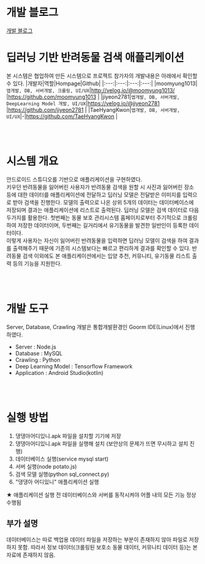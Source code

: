  # 개발 블로그
 [개발 블로그](https://velog.io/@moomyung1013/%EB%94%A5%EB%9F%AC%EB%8B%9D-%EA%B8%B0%EC%88%A0%EC%9D%84-%EC%9D%B4%EC%9A%A9%ED%95%9C-%EB%B0%98%EB%A0%A4%EB%8F%99%EB%AC%BC-%EA%B2%80%EC%83%89-%EC%96%B4%ED%94%8C%EB%A6%AC%EC%BC%80%EC%9D%B4%EC%85%98#%EA%B4%80%EB%A0%A8-%EC%9E%90%EB%A3%8C)
 
 # 딥러닝 기반 반려동물 검색 애플리케이션
  본 시스템은 협업하여 만든 시스템으로 프로젝트 참가자의 개발내용은 아래에서 확인할 수 있다.
  |개발자|역할|Hompage|Github|
  |:---:|:---:|:---:|:---:|
  |moomyung1013|`앱개발, DB, 서버개발, 크롤링, UI/UX`|http://velog.io/@moomyung1013/ |https://github.com/moomyung1013 |
  |jiyeon2781|`앱개발, DB, 서버개발, DeepLearning Model 개발, UI/UX`|https://velog.io/@jiyeon2781 |https://github.com/jiyeon2781 |
  |TaeHyangKwon|`앱개발, DB, 서버개발, UI/UX`|-|https://github.com/TaeHyangKwon |

<br><br>
# 시스템 개요
  안드로이드 스튜디오를 기반으로 애플리케이션을 구현하였다.
  <br>키우던 반려동물을 잃어버린 사용자가 반려동물 검색을 원할 시 사진과 잃어버린 장소 등에 대한 데이터를 애플리케이션에 전달하고 딥러닝 모델은 전달받은 이미지를 입력으로 받아 검색을 진행한다. 모델의 출력으로 나온 상위 5개의 데이터는 데이터베이스에 저장되며 결과는 애플리케이션에 리스트로 출력된다. 딥러닝 모델은 검색 데이터로 다음 두가지를 활용한다. 첫번째는 동물 보호 관리시스템 홈페이지로부터 주기적으로 크롤링하여 저장한 데이터이며, 두번째는 길거리에서 유기동물을 발견한 일반인이 등록한 데이터이다.
  <br>이렇게 사용자는 자신이 잃어버린 반려동물을 입력하면 딥러닝 모델이 검색을 하여 결과를 출력해주기 때문에 기존의 시스템보다는 빠르고 편리하게 결과를 확인할 수 있다. 반려동물 검색 이외에도 본 애플리케이션에서는 입양 추천, 커뮤니티, 유기동물 리스트 출력 등의 기능을 지원한다.

<br><br>

# 개발 도구
  Server, Database, Crawling 개발은 통합개발환경인 Goorm IDE(Linux)에서 진행하였다.
  - Server : Node.js
  - Database : MySQL
  - Crawling : Python
  - Deep Learning Model : Tensorflow Framework
  - Application : Android Studio(kotlin)

<br><br>
# 실행 방법
  1. 댕댕아어디있니.apk 파일을 설치할 기기에 저장
  2. 댕댕아어디있니.apk 파일을 실행해 설치 (보안상의 문제가 뜨면 무시하고 설치 진행)
  3. 데이터베이스 실행(service mysql start)
  4. 서버 실행(node potato.js)
  5. 검색 모델 실행(python sql_connect.py)
  6. "댕댕아 어디있니" 애플리케이션 실행
  
  ★ 애플리케이션 실행 전 데이터베이스와 서버를 동작시켜야 어플 내의 모든 기능 정상 수행됨
  
  ## 부가 설명
  데이터베이스는 따로 백업용 데이터 파일을 저장하는 부분이 존재하지 않아 파일로 저장하지 못함. 따라서 정보 데이터(크롤링된 보호소 동물 데이터, 커뮤니티 데이터 등)는 본 자료에 존재하지 않음.
